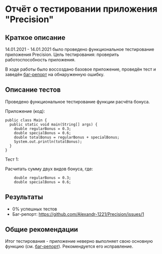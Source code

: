 # Отчёт о тестировании приложения "Precision"

## Краткое описание

14.01.2021 - 14.01.2021 было проведено функциональное тестирование приложения Precision. Цель тестирования: проверить работоспособность приложения.

В ходе работы было воссоздано базовое приложение, проведён тест и заведён [баг-репорт](https://github.com/Alexandr-1221/Precision/issues/1) на обнаруженную ошибку.

## Описание тестов

Проведено функциональное тестирование функции расчёта бонуса.

Приложение (код):
```
public class Main {
  public static void main(String[] args) {
    double regularBonus = 0.3;
    double specialBonus = 0.6;
    double totalBonus = regularBonus + specialBonus;
    System.out.println(totalBonus);
  }
}
```

Тест 1:

Расчитать сумму двух видов бонуса, где:
```
    double regularBonus = 0.3;
    double specialBonus = 0.6;
```

## Результаты

* 0% успешных тестов
* Баг-репорт: https://github.com/Alexandr-1221/Precision/issues/1

## Общие рекомендации
Итог тестирования - приложение неверно выполняет свою основную функцию (см. [баг-репорт](https://github.com/Alexandr-1221/Precision/issues/1)). Рекомендуется его исправление.
